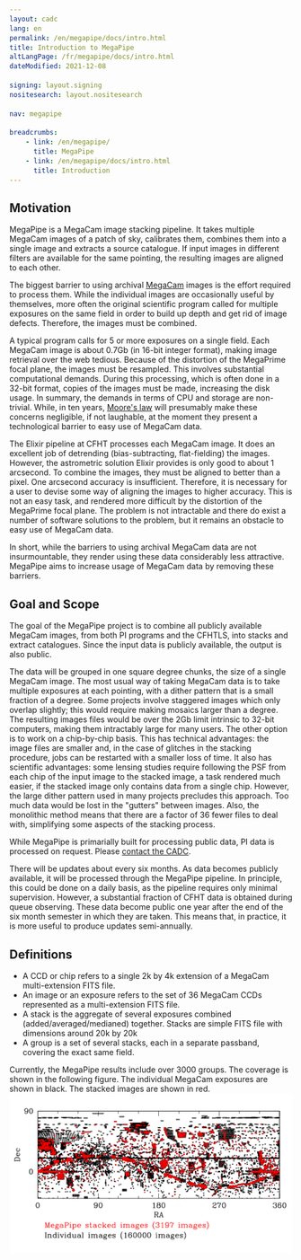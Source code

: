 ```yaml
---
layout: cadc
lang: en
permalink: /en/megapipe/docs/intro.html
title: Introduction to MegaPipe
altLangPage: /fr/megapipe/docs/intro.html
dateModified: 2021-12-08

signing: layout.signing
nositesearch: layout.nositesearch

nav: megapipe

breadcrumbs:
    - link: /en/megapipe/
      title: MegaPipe
    - link: /en/megapipe/docs/intro.html
      title: Introduction
---
```


<h2>Motivation</h2>
<p>
  MegaPipe is a MegaCam image stacking pipeline. It takes multiple
  MegaCam images of a patch of sky, calibrates them, combines them into
  a single image and extracts a source catalogue. If input images in
  different filters are available for the same pointing, the resulting
  images are aligned to each other.
</p>
<p>
  The biggest barrier to using
  archival <a rel="external" href="http://cfht.hawaii.edu/Instruments/Imaging/MegaPrime/">MegaCam</a>
  images is the effort required to process them. While the individual
  images are occasionally useful by themselves, more often the original
  scientific program called for multiple exposures on the same field in
  order to build up depth and get rid of image defects. Therefore, the
  images must be combined.
</p>
<p>
  A typical program calls for 5 or more exposures on a single
  field. Each MegaCam image is about 0.7Gb (in 16-bit integer format),
  making image retrieval over the web tedious. Because of the
  distortion of the MegaPrime focal plane, the images must be
  resampled. This involves substantial computational demands. During
  this processing, which is often done in a 32-bit format, copies of
  the images must be made, increasing the disk usage. In summary, the
  demands in terms of CPU and storage are non-trivial. While, in ten
  years, <a rel="external" href="http://en.wikipedia.org/wiki/Moore%27s_law">Moore's law</a>
  will presumably make these concerns negligible, if not laughable, at
  the moment they present a technological barrier to easy use of
  MegaCam data. 
</p>
<p>
  The Elixir pipeline at CFHT processes each MegaCam image. It does an
  excellent job of detrending (bias-subtracting, flat-fielding) the
  images. However, the astrometric solution Elixir provides is only good
  to about 1 arcsecond. To combine the images, they must be aligned to
  better than a pixel. One arcsecond accuracy is
  insufficient. Therefore, it is necessary for a user to devise some way
  of aligning the images to higher accuracy. This is not an easy task,
  and rendered more difficult by the distortion of the MegaPrime focal
  plane. The problem is not intractable and there do exist a number of
  software solutions to the problem, but it remains an obstacle to easy
  use of MegaCam data.
</p>
<p>
  In short, while the barriers to using archival MegaCam data are not
  insurmountable, they render using these data considerably less
  attractive. MegaPipe aims to increase usage of MegaCam data by
  removing these barriers. 
</p>
<h2>Goal and Scope</h2>
<p>
  The goal of the MegaPipe project is to combine all publicly
  available MegaCam images, from both PI programs and the CFHTLS, into
  stacks and extract catalogues. Since the input data is publicly
  available, the output is also public. 
</p>
<p>
 The data will be grouped in one square degree chunks, the size of a
 single MegaCam image. The most usual way of taking MegaCam data is to
 take multiple exposures at each pointing, with a dither pattern that
 is a small fraction of a degree. Some projects involve staggered
 images which only overlap slightly; this would require making mosaics
 larger than a degree. The resulting images files would be over the
 2Gb limit intrinsic to 32-bit computers, making them intractably
 large for many users. The other option is to work on a chip-by-chip
 basis. This has technical advantages: the image files are smaller
 and, in the case of glitches in the stacking procedure, jobs can be
 restarted with a smaller loss of time. It also has scientific
 advantages: some lensing studies require following the PSF from each
 chip of the input image to the stacked image, a task rendered much
 easier, if the stacked image only contains data from a single
 chip. However, the large dither pattern used in many projects
 precludes this approach. Too much data would be lost in the "gutters"
 between images. Also, the monolithic method means that there are a
 factor of 36 fewer files to deal with, simplifying some aspects of
 the stacking process.
</p>
<p>
  While MegaPipe is primarially built for processing public data, PI
  data is processed on request. Please <a href="/en/contact.html#email">contact the CADC</a>.
</p>
<p>
  There will be updates about every six months. As data becomes publicly
  available, it will be processed through the MegaPipe pipeline. In
  principle, this could be done on a daily basis, as the pipeline
  requires only minimal supervision. However, a substantial fraction
  of CFHT data is obtained during queue observing. These data become
  public one year after the end of the six month semester in which
  they are taken. This means that, in practice, it is more useful to
  produce updates semi-annually.
</p>
<h2>Definitions</h2>
  <ul>
    <li>
      A CCD or chip refers to a single 2k by 4k extension of a MegaCam multi-extension FITS file.
    </li>
    <li>
      An image or an exposure refers to the set of 36 MegaCam CCDs represented as a multi-extension FITS file.
    </li>
    <li>
      A stack is the aggregate of several exposures combined (added/averaged/medianed) together. Stacks are simple FITS file with dimensions around 20k by 20k
    </li>
    <li>
      A group is a set of several stacks, each in a separate passband, covering the exact same field.
    </li>
  </ul>
<p>
  Currently, the MegaPipe results include over 3000 groups. The coverage
  is shown in the following figure. The individual MegaCam exposures are
  shown in black. The stacked images are shown in red.<br/>
  <img src="/static/images/megapipe/centresweb_en.gif" class="full-width" alt="Individual MegaCam images and MegaPipe stacked images"/>
</p>
